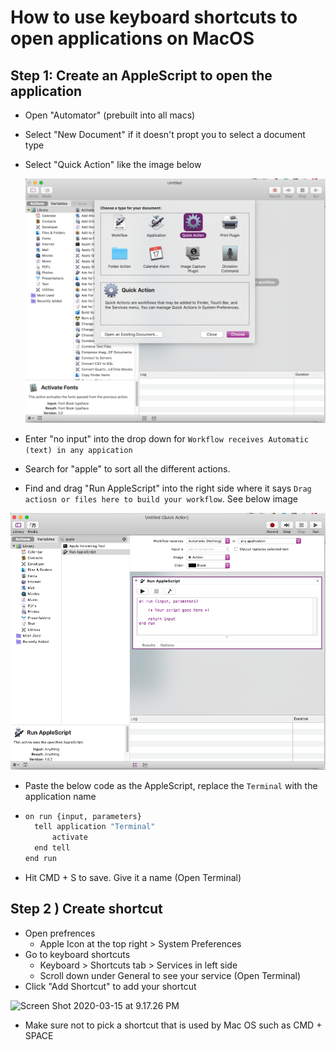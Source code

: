 # How to use keyboard shortcuts to open applications on MacOS

## Step 1: Create an AppleScript to open the application

- Open "Automator" (prebuilt into all macs)

- Select "New Document" if it doesn't propt you to select a document type

- Select "Quick Action" like the image below

  ![Screen Shot 2020-03-15 at 9.04.52 PM](macAppShortcuts.assets/Screen%20Shot%202020-03-15%20at%209.04.52%20PM.png)

- Enter "no input" into the drop down for `Workflow receives Automatic (text) in any appication`
- Search for "apple" to sort all the different actions. 
- Find and drag "Run AppleScript" into the right side where it says `Drag actiosn or files here to build your workflow`. See below image

![Screen Shot 2020-03-15 at 9.10.36 PM](macAppShortcuts.assets/Screen%20Shot%202020-03-15%20at%209.10.36%20PM.png)

- Paste the below code as the AppleScript, replace the `Terminal` with the application name

- ```bash
  on run {input, parameters}
  	tell application "Terminal"
  		activate
  	end tell
  end run
  ```

- Hit CMD + S to save. Give it a name (Open Terminal)



## Step 2 ) Create shortcut

- Open prefrences 
  - Apple Icon at the top right  > System Preferences
- Go to keyboard shortcuts
  - Keyboard > Shortcuts tab > Services in left side
  - Scroll down under General to see your service (Open Terminal)
- Click "Add Shortcut" to add your shortcut

![Screen Shot 2020-03-15 at 9.17.26 PM](macAppShortcuts.assets/Screen%20Shot%202020-03-15%20at%209.17.26%20PM.png)

- Make sure not to pick a shortcut that is used by Mac OS such as CMD + SPACE
